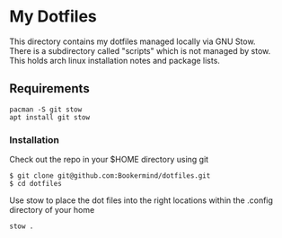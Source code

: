 # My Dotfiles
This directory contains my dotfiles managed locally via GNU Stow.  
There is a subdirectory called "scripts" which is not managed by stow.  
This holds arch linux installation notes and package lists.   

## Requirements

```
pacman -S git stow
apt install git stow
```

### Installation
Check out the repo in your $HOME directory using git
```
$ git clone git@github.com:Bookermind/dotfiles.git
$ cd dotfiles
```

Use stow to place the dot files into the right locations within the .config directory of your home
```
stow .
```
